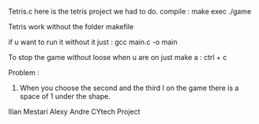 Tetris.c
here is the tetris project we had to do.
compile : make
exec ./game


Tetris work without the folder makefile 

if u want to run it without it just : 
gcc main.c -o main

To stop the game without loose when u are on just make a : ctrl + c


Problem : 
 1) When you choose the second and the third I on the game there is a space of 1 under the shape.  


Ilian Mestari
Alexy Andre
CYtech Project
